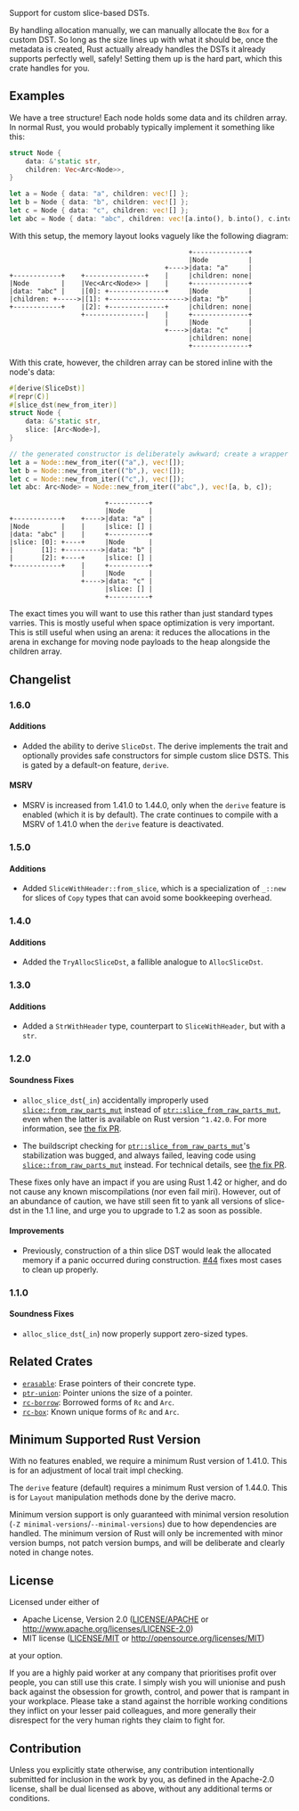 Support for custom slice-based DSTs.

By handling allocation manually, we can manually allocate the `Box` for a custom DST.
So long as the size lines up with what it should be, once the metadata is created,
Rust actually already handles the DSTs it already supports perfectly well, safely!
Setting them up is the hard part, which this crate handles for you.

## Examples

We have a tree structure! Each node holds some data and its children array.
In normal Rust, you would probably typically implement it something like this:

```rust
struct Node {
    data: &'static str,
    children: Vec<Arc<Node>>,
}

let a = Node { data: "a", children: vec![] };
let b = Node { data: "b", children: vec![] };
let c = Node { data: "c", children: vec![] };
let abc = Node { data: "abc", children: vec![a.into(), b.into(), c.into()] };
```

With this setup, the memory layout looks vaguely like the following diagram:

```text
                                             +--------------+
                                             |Node          |
                                       +---->|data: "a"     |
+------------+    +---------------+    |     |children: none|
|Node        |    |Vec<Arc<Node>> |    |     +--------------+
|data: "abc" |    |[0]: +--------------+     |Node          |
|children: +----->|[1]: +------------------->|data: "b"     |
+------------+    |[2]: +--------------+     |children: none|
                  +---------------|    |     +--------------+
                                       |     |Node          |
                                       +---->|data: "c"     |
                                             |children: none|
                                             +--------------+
```

With this crate, however, the children array can be stored inline with the node's data:

```rust
#[derive(SliceDst)]
#[repr(C)]
#[slice_dst(new_from_iter)]
struct Node {
    data: &'static str,
    slice: [Arc<Node>],
}

// the generated constructor is deliberately awkward; create a wrapper to expose
let a = Node::new_from_iter(("a",), vec![]);
let b = Node::new_from_iter(("b",), vec![]);
let c = Node::new_from_iter(("c",), vec![]);
let abc: Arc<Node> = Node::new_from_iter(("abc",), vec![a, b, c]);
```

```text
                        +----------+
                        |Node      |
+------------+    +---->|data: "a" |
|Node        |    |     |slice: [] |
|data: "abc" |    |     +----------+
|slice: [0]: +----+     |Node      |
|       [1]: +--------->|data: "b" |
|       [2]: +----+     |slice: [] |
+------------+    |     +----------+
                  |     |Node      |
                  +---->|data: "c" |
                        |slice: [] |
                        +----------+
```

The exact times you will want to use this rather than just standard types varries.
This is mostly useful when space optimization is very important.
This is still useful when using an arena: it reduces the allocations in the arena
in exchange for moving node payloads to the heap alongside the children array.

## Changelist

### 1.6.0
#### Additions

- Added the ability to derive `SliceDst`. The derive implements the trait and
  optionally provides safe constructors for simple custom slice DSTS. This is
  gated by a default-on feature, `derive`.

#### MSRV

- MSRV is increased from 1.41.0 to 1.44.0, only when the `derive` feature is
  enabled (which it is by default). The crate continues to compile with a MSRV
  of 1.41.0 when the `derive` feature is deactivated.

### 1.5.0
#### Additions

- Added `SliceWithHeader::from_slice`, which is a specialization of `_::new`
  for slices of `Copy` types that can avoid some bookkeeping overhead.

### 1.4.0
#### Additions

- Added the `TryAllocSliceDst`, a fallible analogue to `AllocSliceDst`.

### 1.3.0
#### Additions

- Added a `StrWithHeader` type, counterpart to `SliceWithHeader`, but with a `str`.

### 1.2.0
#### Soundness Fixes
- `alloc_slice_dst`(`_in`) accidentally improperly used [`slice::from_raw_parts_mut`]
  instead of [`ptr::slice_from_raw_parts_mut`], even when the latter is available on
  Rust version `^1.42.0`. For more information, see [the fix PR][#45].

- The buildscript checking for [`ptr::slice_from_raw_parts_mut`]'s stabilization was
  bugged, and always failed, leaving code using [`slice::from_raw_parts_mut`] instead.
  For technical details, see [the fix PR][#47].

These fixes only have an impact if you are using Rust 1.42 or higher, and do not
cause any known miscompilations (nor even fail miri). However, out of an
abundance of caution, we have still seen fit to yank all versions of slice-dst
in the 1.1 line, and urge you to upgrade to 1.2 as soon as possible.

  [`slice::from_raw_parts_mut`]: <https://doc.rust-lang.org/std/slice/fn.from_raw_parts_mut.html>
  [`ptr::slice_from_raw_parts_mut`]: <https://doc.rust-lang.org/std/ptr/fn.slice_from_raw_parts_mut.html>
  [#45]: <https://github.com/CAD97/pointer-utils/pull/45>
  [#47]: <https://github.com/CAD97/pointer-utils/pull/47>

#### Improvements
- Previously, construction of a thin slice DST would leak the allocated memory if
  a panic occurred during construction. [#44] fixes most cases to clean up properly.

  [#44]: <https://github.com/CAD97/pointer-utils/pull/44>

### 1.1.0
#### Soundness Fixes
- `alloc_slice_dst`(`_in`) now properly support zero-sized types.

## Related Crates

- [`erasable`](https://lib.rs/crates/erasable): Erase pointers of their concrete type.
- [`ptr-union`](https://lib.rs/crates/ptr-union): Pointer unions the size of a pointer.
- [`rc-borrow`](https://lib.rs/crates/rc-borrow): Borrowed forms of `Rc` and `Arc`.
- [`rc-box`](https://lib.rs/crates/rc-box): Known unique forms of `Rc` and `Arc`.

## Minimum Supported Rust Version


With no features enabled, we require a minimum Rust version of 1.41.0.
This is for an adjustment of local trait impl checking.

The `derive` feature (default) requires a minimum Rust version of 1.44.0.
This is for `Layout` manipulation methods done by the derive macro.

Minimum version support is only guaranteed with minimal version resolution
(`-Z minimal-versions`/`--minimal-versions`) due to how dependencies are handled.
The minimum version of Rust will only be incremented with minor version bumps,
not patch version bumps, and will be deliberate and clearly noted in change notes.

## License

Licensed under either of

 * Apache License, Version 2.0
   ([LICENSE/APACHE](../../LICENSE/APACHE) or http://www.apache.org/licenses/LICENSE-2.0)
 * MIT license
   ([LICENSE/MIT](../../LICENSE/MIT) or http://opensource.org/licenses/MIT)

at your option.

If you are a highly paid worker at any company that prioritises profit over
people, you can still use this crate. I simply wish you will unionise and push
back against the obsession for growth, control, and power that is rampant in
your workplace. Please take a stand against the horrible working conditions
they inflict on your lesser paid colleagues, and more generally their
disrespect for the very human rights they claim to fight for.

## Contribution

Unless you explicitly state otherwise, any contribution intentionally submitted
for inclusion in the work by you, as defined in the Apache-2.0 license, shall be
dual licensed as above, without any additional terms or conditions.

